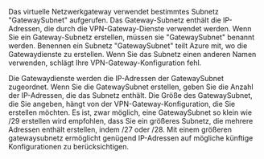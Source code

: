 Das virtuelle Netzwerkgateway verwendet bestimmtes Subnetz "GatewaySubnet" aufgerufen. Das Gateway-Subnetz enthält die IP-Adressen, die durch die VPN-Gateway-Dienste verwendet werden. Wenn Sie ein Gateway-Subnetz erstellen, müssen sie "GatewaySubnet" benannt werden.  Benennen ein Subnetz "GatewaySubnet" teilt Azure mit, wo die Gatewaydienste zu erstellen. Wenn Sie das Subnetz einen anderen Namen verwenden, schlägt Ihre VPN-Gateway-Konfiguration fehl.

Die Gatewaydienste werden die IP-Adressen der GatewaySubnet zugeordnet. Wenn Sie die GatewaySubnet erstellen, geben Sie die Anzahl der IP-Adressen, die das Subnetz enthält. Die Größe des GatewaySubnet, die Sie angeben, hängt von der VPN-Gateway-Konfiguration, die Sie erstellen möchten. Es ist, zwar möglich, eine GatewaySubnet so klein wie /29 erstellen wird empfohlen, dass Sie ein größeres Subnetz, die mehrere Adressen enthält erstellen, indem /27 oder /28. Mit einem größeren gatewaysubnetz ermöglicht genügend IP-Adressen auf mögliche künftige Konfigurationen zu berücksichtigen.